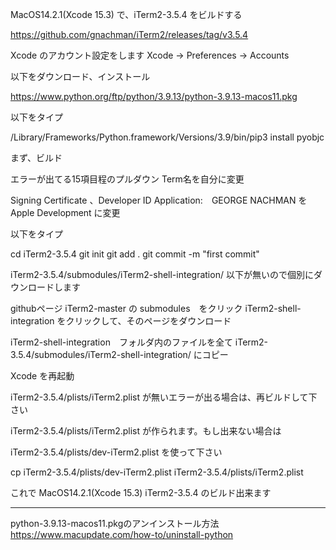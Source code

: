 MacOS14.2.1(Xcode 15.3) で、iTerm2-3.5.4 をビルドする

https://github.com/gnachman/iTerm2/releases/tag/v3.5.4

Xcode のアカウント設定をします
Xcode -> Preferences -> Accounts

以下をダウンロード、インストール

https://www.python.org/ftp/python/3.9.13/python-3.9.13-macos11.pkg

以下をタイプ

/Library/Frameworks/Python.framework/Versions/3.9/bin/pip3 install pyobjc

まず、ビルド

エラーが出てる15項目程のプルダウン Term名を自分に変更

Signing Certificate 、Developer ID Application:　GEORGE NACHMAN を Apple Development に変更

以下をタイプ

cd iTerm2-3.5.4
git init
git add .
git commit -m "first commit"

iTerm2-3.5.4/submodules/iTerm2-shell-integration/ 以下が無いので個別にダウンロードします

githubページ iTerm2-master の submodules　をクリック iTerm2-shell-integration をクリックして、そのページをダウンロード

iTerm2-shell-integration　フォルダ内のファイルを全て iTerm2-3.5.4/submodules/iTerm2-shell-integration/ にコピー

Xcode を再起動

iTerm2-3.5.4/plists/iTerm2.plist が無いエラーが出る場合は、再ビルドして下さい

iTerm2-3.5.4/plists/iTerm2.plist が作られます。もし出来ない場合は

iTerm2-3.5.4/plists/dev-iTerm2.plist を使って下さい

cp iTerm2-3.5.4/plists/dev-iTerm2.plist iTerm2-3.5.4/plists/iTerm2.plist

これで MacOS14.2.1(Xcode 15.3) iTerm2-3.5.4 のビルド出来ます

________________________________________________________________________

python-3.9.13-macos11.pkgのアンインストール方法 https://www.macupdate.com/how-to/uninstall-python
